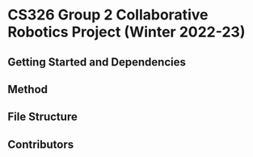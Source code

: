 # CS326 Group 2 Collaborative Robotics Project (Winter 2022-23)

## Getting Started and Dependencies

## Method

## File Structure

## Contributors
